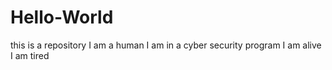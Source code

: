 # Hello-World
this is a repository
I am a human
I am in a cyber security program
I am alive
I am tired
